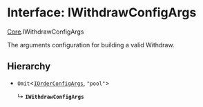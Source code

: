 # Interface: IWithdrawConfigArgs

[Core](../modules/Core.md).IWithdrawConfigArgs

The arguments configuration for building a valid Withdraw.

## Hierarchy

- `Omit`\<[`IOrderConfigArgs`](Core.IOrderConfigArgs.md), ``"pool"``\>

  ↳ **`IWithdrawConfigArgs`**
